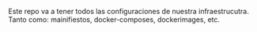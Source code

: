 Este repo va a tener todos las configuraciones de nuestra infraestrucutra. Tanto como: 
mainifiestos, docker-composes, dockerimages, etc.
